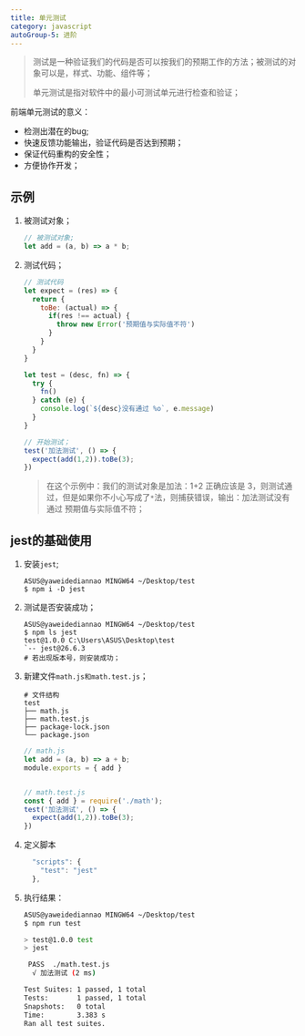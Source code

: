 ```yaml
---
title: 单元测试
category: javascript
autoGroup-5: 进阶
---
```


> 测试是一种验证我们的代码是否可以按我们的预期工作的方法；被测试的对象可以是，样式、功能、组件等；
>
> 单元测试是指对软件中的最小可测试单元进行检查和验证；

前端单元测试的意义：

- 检测出潜在的bug;
- 快速反馈功能输出，验证代码是否达到预期；
- 保证代码重构的安全性；
- 方便协作开发；

## 示例

1. 被测试对象；

   ```javaScript
   // 被测试对象;
   let add = (a, b) => a * b;
   ```

2. 测试代码；

   ```javaScript
   // 测试代码
   let expect = (res) => {
     return {
       toBe: (actual) => {
         if(res !== actual) {
           throw new Error('预期值与实际值不符')
         }
       }
     }
   }
   
   let test = (desc, fn) => {
     try {
       fn()
     } catch (e) {
       console.log(`${desc}没有通过 %o`, e.message)
     }
   }
   
   // 开始测试；
   test('加法测试', () => {
     expect(add(1,2)).toBe(3);
   })
   
   ```

   > 在这个示例中：我们的测试对象是加法：1+2 正确应该是 3，则测试通过，但是如果你不小心写成了`*`法，则捕获错误，输出：加法测试没有通过 预期值与实际值不符；

## jest的基础使用

1. 安装`jest`;

   ```shell
   ASUS@yaweidediannao MINGW64 ~/Desktop/test
   $ npm i -D jest
   ```

2. 测试是否安装成功；

   ```shell
   ASUS@yaweidediannao MINGW64 ~/Desktop/test
   $ npm ls jest
   test@1.0.0 C:\Users\ASUS\Desktop\test
   `-- jest@26.6.3
   # 若出现版本号，则安装成功；
   ```
   
3. 新建文件`math.js和math.test.js`；

   ```shell
   # 文件结构
   test
   ├── math.js
   ├── math.test.js
   ├── package-lock.json
   └── package.json
   ```

   ```javaScript
   // math.js
   let add = (a, b) => a + b;
   module.exports = { add }
   
   
   // math.test.js
   const { add } = require('./math');
   test('加法测试', () => {
     expect(add(1,2)).toBe(3);
   })
   ```

4. 定义脚本

   ```javaScript
     "scripts": {
       "test": "jest"
     },
   ```

5. 执行结果：

   ```sh
   ASUS@yaweidediannao MINGW64 ~/Desktop/test
   $ npm run test
   
   > test@1.0.0 test
   > jest
   
    PASS  ./math.test.js
     √ 加法测试 (2 ms)
   
   Test Suites: 1 passed, 1 total
   Tests:       1 passed, 1 total
   Snapshots:   0 total
   Time:        3.383 s
   Ran all test suites.
   
   ```

   

